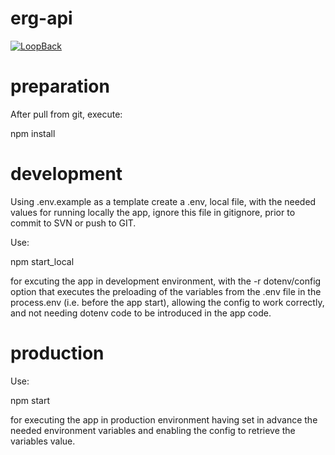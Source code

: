 # erg-api

[![LoopBack](https://github.com/strongloop/loopback-next/raw/master/docs/site/imgs/branding/Powered-by-LoopBack-Badge-(blue)-@2x.png)](http://loopback.io/)

# preparation

After pull from git, execute:

npm install

# development

Using .env.example as a template create a .env, local file, with the needed values for running locally the app, ignore this file in gitignore, prior to commit to SVN or push to GIT.

Use:

npm start_local

for excuting the app in development environment, with the -r dotenv/config option that executes the preloading of the variables from the .env file in the process.env (i.e. before the app start), allowing the config to work correctly, and not needing dotenv code to be introduced in the app code.

# production

Use:

npm start

for executing the app in production environment having set in advance the needed environment variables and enabling the config to retrieve the variables value.
